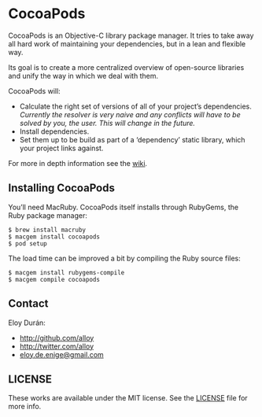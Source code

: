# CocoaPods

CocoaPods is an Objective-C library package manager. It tries to take away all
hard work of maintaining your dependencies, but in a lean and flexible way.

Its goal is to create a more centralized overview of open-source libraries and
unify the way in which we deal with them.

CocoaPods will:

* Calculate the right set of versions of all of your project’s dependencies.
  _Currently the resolver is very naive and any conflicts will have to be solved
  by you, the user. This will change in the future._
* Install dependencies.
* Set them up to be build as part of a ‘dependency’ static library, which your
  project links against.

For more in depth information see the [wiki][wiki].


## Installing CocoaPods

You’ll need MacRuby. CocoaPods itself installs through RubyGems, the Ruby
package manager:

    $ brew install macruby
    $ macgem install cocoapods
    $ pod setup

The load time can be improved a bit by compiling the Ruby source files:

    $ macgem install rubygems-compile
    $ macgem compile cocoapods


## Contact

Eloy Durán:

* http://github.com/alloy
* http://twitter.com/alloy
* eloy.de.enige@gmail.com


## LICENSE

These works are available under the MIT license. See the [LICENSE][license] file
for more info.


[wiki]: https://github.com/alloy/cocoapods/wiki
[license]: cocoa-pods/blob/master/LICENSE
